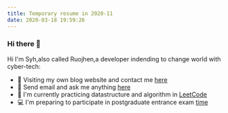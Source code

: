 ```yaml
---
title: Temporary resume in 2020-11
date: 2020-03-18 19:59:26
---
```


### Hi there 👋

<!--
**shaoyuanhangyes/shaoyuanhangyes** is a ✨ _special_ ✨ repository because its `README.md` (this file) appears on your GitHub profile.

Here are some ideas to get you started:

- 🔭 I’m currently working on ...
- 🌱 I’m currently learning ...
- 👯 I’m looking to collaborate on ...
- 🤔 I’m looking for help with ...
- 💬 Ask me about ...
- 📫 How to reach me: ...
- 😄 Pronouns: ...
- ⚡ Fun fact: ...
-->
Hi I'm Syh,also called Ruojhen,a developer indending to change world with cyber-tech:
- 📡 Visiting my own blog website and contact me [here](https://shaoyuanhangyes.github.io)
- 📩 Send email and ask me anything [here](mailto:shaoyuanhangoutlook@gmail.com)
- 📓 I'm currently practicing datastructure and algorithm in [LeetCode](https://leetcode-cn.com/)
- 💻 I'm preparing to participate in postgraduate entrance exam [time](http://shaoyuanhangyes.cn/#when)